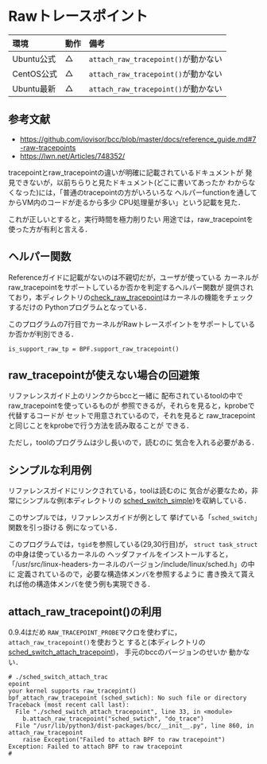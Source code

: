 # Rawトレースポイント

|環境|動作|備考|
|:--|:--|:--|
|Ubuntu公式|△|<code>attach_raw_tracepoint()</code>が動かない|
|CentOS公式|△|<code>attach_raw_tracepoint()</code>が動かない|
|Ubuntu最新|△|<code>attach_raw_tracepoint()</code>が動かない|



## 参考文献
- https://github.com/iovisor/bcc/blob/master/docs/reference_guide.md#7-raw-tracepoints
- https://lwn.net/Articles/748352/

tracepointとraw_tracepointの違いが明確に記載されているドキュメントが
発見できないが，以前ちらりと見たドキュメント(どこに書いてあったか
わからなくなった)には，「普通のtracepointの方がいろいろな
ヘルパーfunctionを通してからVM内のコードが走るから多少
CPU処理量が多い」という記載を見た．

これが正しいとすると，実行時間を極力削りたい
用途では，raw_tracepointを使った方が有利と言える．

## ヘルパー関数
Referenceガイドに記載がないのは不親切だが，ユーザが使っている
カーネルがraw_tracepointをサポートしているか否かを判定するヘルパー関数が
提供されており，本ディレクトリの<a href="check_raw_tracepoint">check_raw_tracepoint</a>はカーネルの機能をチェックするだけの
Pythonプログラムとなっている．


このプログラムの7行目でカーネルがRawトレースポイントをサポートしているか否かが判別できる．
```
is_support_raw_tp = BPF.support_raw_tracepoint()
```

## raw_tracepointが使えない場合の回避策
リファレンスガイド上のリンクからbccと一緒に
配布されているtoolの中でraw_tracepointを使っているものが
参照できるが，それらを見ると，kprobeで代替するコードが
セットで用意されているので，それを見ると
raw_tracepointと同じことをkprobeで行う方法を読み取ることが
できる．

ただし，toolのプログラムは少し長いので，読むのに
気合を入れる必要がある．


## シンプルな利用例
リファレンスガイドにリンクされている，toolは読むのに
気合が必要なため，非常にシンプルな例(本ディレクトリの
<a href="sched_switch_simple">sched_switch_simple</a>)を収納している．

このサンプルでは，リファレンスガイドが例として
挙げている「<code>sched_switch</code>」関数を引っ掛ける
例になっている．

このプログラムでは，<code>tgid</code>を参照している(29,30行目)が，
<code>struct task_struct</code>の中身は使っているカーネルの
ヘッダファイルをインストールすると，
「/usr/src/linux-headers-カーネルのバージョン/include/linux/sched.h」の中に
定義されているので，必要な構造体メンバを参照するように
書き換えて貰えれば他の構造体メンバを使う例も実現できる．

## attach_raw_tracepoint()の利用
0.9.4はだめ
<code>RAW_TRACEPOINT_PROBE</code>マクロを使わずに，<code>attach_raw_tracepoint()</code>を使おうと
すると(本ディレクトリの
<a href="sched_switch_attach_tracepoint">sched_switch_attach_tracepoint</a>)，
手元のbccのバージョンのせいか
動かない．

```
# ./sched_switch_attach_trac
epoint
your kernel supports raw_tracepint()
bpf_attach_raw_tracepoint (sched_swtich): No such file or directory
Traceback (most recent call last):
  File "./sched_switch_attach_tracepoint", line 33, in <module>
    b.attach_raw_tracepoint("sched_swtich", "do_trace")
  File "/usr/lib/python3/dist-packages/bcc/__init__.py", line 860, in attach_raw_tracepoint
    raise Exception("Failed to attach BPF to raw tracepoint")
Exception: Failed to attach BPF to raw tracepoint
#
```

